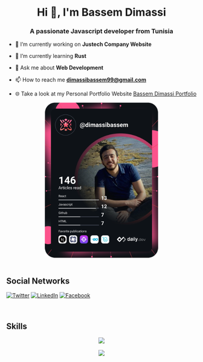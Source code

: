 <h1 align="center">Hi 👋, I'm Bassem Dimassi</h1>
<h3 align="center">A passionate Javascript developer from Tunisia</h3>

    
- 🔭 I’m currently working on **Justech Company Website**

- 🌱 I’m currently learning **Rust**

- 💬 Ask me about **Web Development**

- 📫 How to reach me **dimassibassem99@gmail.com**

- 🌐 Take a look at my Personal Portfolio Website [Bassem Dimassi Portfolio](https://www.bassemdimassi.works/)


 <div align="center" >   
 <a href="https://app.daily.dev/dimassibassem">
     <img src="https://github.com/dimassibassem/dimassibassem/blob/main/devcard.svg" width="300" alt="Bassem Dimassi's Dev Card"/>
    </a>
</div>
<br>
<h2>Social Networks</h2>

[![Twitter][1.2]][1] [![LinkedIn][2.2]][2] [![Facebook][3.2]][3]

[1.2]: https://s4.uupload.ir/files/twitter_prkb.png
[2.2]: https://s4.uupload.ir/files/linkedin_amwn.png
[3.2]: https://cdn.icon-icons.com/icons2/836/PNG/48/Facebook_icon-icons.com_66805.png

[1]: https://twitter.com/dimassibassem
[2]: https://www.linkedin.com/in/dimassibassem/
[3]: https://www.facebook.com/dimassi.bassem

<br>
<h2>Skills</h2>

<p align="center">
  <a href="https://skillicons.dev">
    <img src="https://skillicons.dev/icons?i=git,vscode,react,html,css,js,ts,bootstrap,tailwind,next,vercel,flask,redux" />
  </a>
</p>
<p align="center">
  <a href="https://skillicons.dev">
    <img src="https://skillicons.dev/icons?i=python,selenium,express,mysql,electron,idea,prisma,docker,github,cs,dotnet,nodejs,postgres" />
  </a>
</p>

